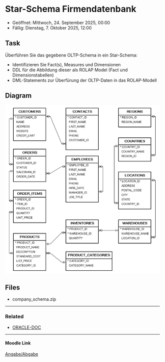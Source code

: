 # Star-Schema Firmendatenbank

- Geöffnet: Mittwoch, 24. September 2025, 00:00
- Fällig: Dienstag, 7. Oktober 2025, 12:00

## Task

Überführen Sie das gegebene OLTP-Schema in ein Star-Schema:

- Identifizieren Sie Fact(s), Measures und Dimensionen
- DDL für die Abbildung dieser als ROLAP Model (Fact und Dimensionstabellen)
- DML-Statements zur Überfürung der OLTP-Daten in das ROLAP-Modell

## Diagram

![ER](img/grafik.png)

## Files

- company_schema.zip

---

### Related

- [ORACLE-DOC](../quellen/moodle_externe_quellen.md)

---

#### Moodle Link

[Angabe/Abgabe](https://edufs.edu.htl-leonding.ac.at/moodle/mod/assign/view.php?id=214385)
